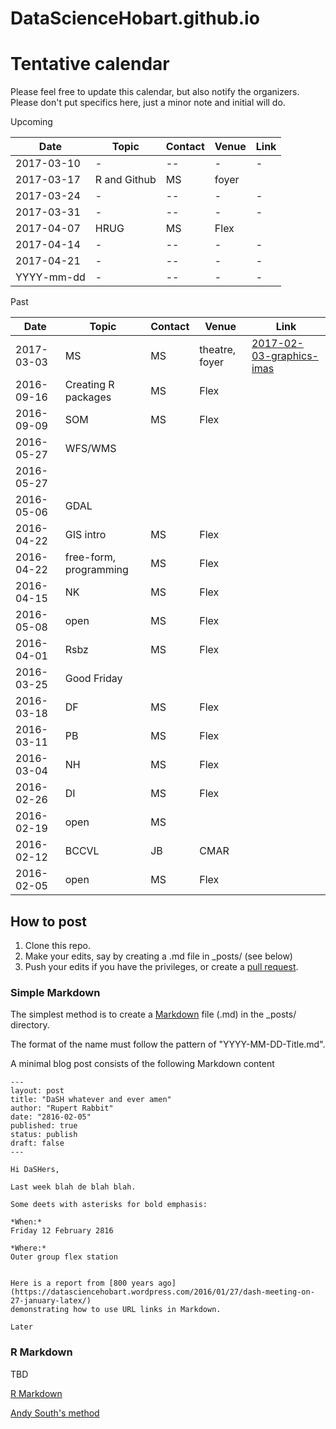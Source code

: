 # DataScienceHobart.github.io

# Tentative calendar 

Please feel free to update this calendar, but also notify the organizers. Please don't put specifics here, just a minor note and initial will do. 

<!-- writeLines(sprintf("%s |  -  |    |    | ", seq(as.Date("2016-04-15"), length = 10, by = "1 week"))) -->

Upcoming


Date       | Topic | Contact | Venue | Link |
-----------|-------|---------|-------|------|
2017-03-10 |-  | --   |   - |   -    |
2017-03-17 |  R and Github    | MS   | foyer  |  |
2017-03-24 | -  | --   |   - |   -    |
2017-03-31 | -  | --   |   - |   -    |
2017-04-07 |  HRUG   | MS      | Flex  |  |
2017-04-14 | -  | --   |   - |   -    |
2017-04-21 | -  | --   |   - |   -    |
YYYY-mm-dd | -  | --   |   - |   -    |




Past 


Date       | Topic | Contact | Venue | Link |
-----------|-------|---------|-------|-------|
2017-03-03 |  MS   | MS      | theatre, foyer  | [2017-02-03-graphics-imas](https://github.com/DataScienceHobart/2017-02-03-graphics-imas/blob/master/README.md) |
2016-09-16 | Creating R packages | MS | Flex |  |
2016-09-09 | SOM | MS | Flex |  |
2016-05-27 |  WFS/WMS  |    |    |   |
2016-05-27 |    |    |    |   |
2016-05-06 |  GDAL |    |    |   |
2016-04-22 |  GIS intro  | MS   | Flex    |   |
2016-04-22 | free-form, programming  | MS    | Flex    |   |
2016-04-15 | NK    | MS      | Flex |  |
2016-05-08 | open  | MS      | Flex  |  |
2016-04-01 |  Rsbz | MS      | Flex  |  |
2016-03-25 |  Good Friday |  |  |  |
2016-03-18 |  DF   | MS      | Flex  |  |
2016-03-11 |  PB   | MS      | Flex  |  |
2016-03-04 |  NH   | MS      | Flex  |  |
2016-02-26 |  DI   | MS      | Flex  |  |
2016-02-19 | open  | MS      |       |  |
2016-02-12 | BCCVL | JB      | CMAR  |  |
2016-02-05 | open  | MS      | Flex  |  |




 

## How to post

1. Clone this repo. 
2. Make your edits, say by creating a .md file in _posts/ (see below)
3. Push your edits if you have the privileges, or create a [pull request](https://help.github.com/articles/creating-a-pull-request/). 

### Simple Markdown 

The simplest method is to create a [Markdown](https://daringfireball.net/projects/markdown/) file (.md) in the _posts/ directory. 

The format of the name must follow the pattern of "YYYY-MM-DD-Title.md". 

A minimal blog post consists of the following Markdown content

```
---
layout: post
title: "DaSH whatever and ever amen"
author: "Rupert Rabbit"
date: "2816-02-05"
published: true
status: publish
draft: false
---
 
Hi DaSHers, 

Last week blah de blah blah. 

Some deets with asterisks for bold emphasis: 

*When:*
Friday 12 February 2816

*Where:*
Outer group flex station


Here is a report from [800 years ago](https://datasciencehobart.wordpress.com/2016/01/27/dash-meeting-on-27-january-latex/) 
demonstrating how to use URL links in Markdown.  

Later
```
### R Markdown 

TBD

[R Markdown](rmarkdown.rstudio.com/)

[Andy South's method](http://andysouth.github.io/blog-setup/)


